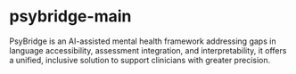# psybridge-main
PsyBridge is an AI-assisted mental health framework addressing gaps in language accessibility, assessment integration, and interpretability, it offers a unified, inclusive solution to support clinicians with greater precision.
